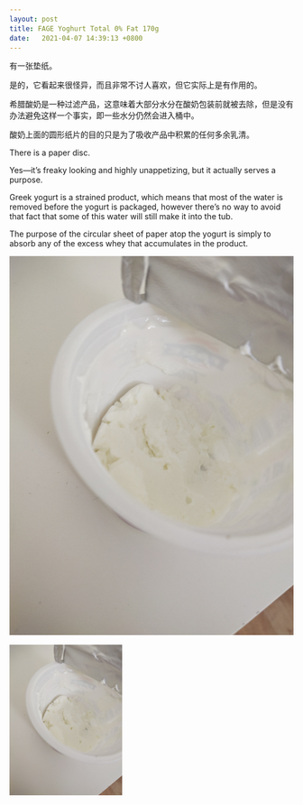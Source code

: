 ```yaml
---
layout: post
title: FAGE Yoghurt Total 0% Fat 170g 
date:   2021-04-07 14:39:13 +0800
---
```



有一张垫纸。

是的，它看起来很怪异，而且非常不讨人喜欢，但它实际上是有作用的。

希腊酸奶是一种过滤产品，这意味着大部分水分在酸奶包装前就被去除，但是没有办法避免这样一个事实，即一些水分仍然会进入桶中。

酸奶上面的圆形纸片的目的只是为了吸收产品中积累的任何多余乳清。

There is a paper disc. 

Yes—it’s freaky looking and highly unappetizing, but it actually serves a purpose. 

Greek yogurt is a strained product, which means that most of the water is removed before the yogurt is packaged, however there’s no way to avoid that fact that some of this water will still make it into the tub. 

The purpose of the circular sheet of paper atop the yogurt is simply to absorb any of the excess whey that accumulates in the product.

![Yog](https://github.com/YuhongZhu08/YuhongZhu08.github.io/blob/master/images/IMG_20220407_yog1.jpg?raw=true)

<img src="https://github.com/YuhongZhu08/YuhongZhu08.github.io/blob/master/images/IMG_20220407_yog1.jpg?raw=true" alt="drawing" width="200"/>
